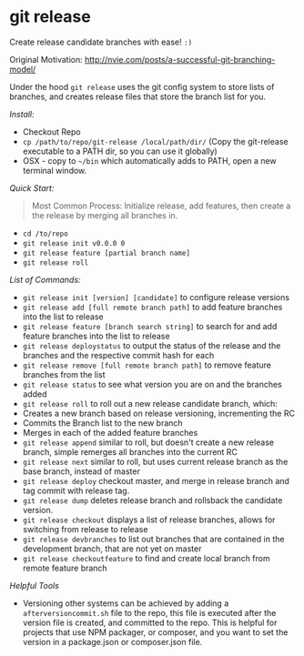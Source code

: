 # git release

Create release candidate branches with ease! `:)`

Original Motivation: http://nvie.com/posts/a-successful-git-branching-model/

Under the hood `git release` uses the git config system to store lists of branches, and creates release files that store the branch list for you.


*Install:*
* Checkout Repo
* `cp /path/to/repo/git-release /local/path/dir/` (Copy the git-release executable to a PATH dir, so you can use it globally) 
 * OSX - copy to `~/bin` which automatically adds to PATH, open a new terminal window.

*Quick Start:*

> Most Common Process: Initialize release, add features, then create a the release by merging all branches in.

* `cd /to/repo`
* `git release init v0.0.0 0`
* `git release feature [partial branch name]`
* `git release roll`


*List of Commands:*
- `git release init [version] [candidate]` to configure release versions
- `git release add [full remote branch path]` to add feature branches into the list to release
- `git release feature [branch search string]` to search for and add feature branches into the list to release
- `git release deploystatus` to output the status of the release and the branches and the respective commit hash for each
- `git release remove [full remote branch path]` to remove feature branches from the list
- `git release status` to see what version you are on and the branches added
- `git release roll` to roll out a new release candidate branch, which:
 - Creates a new branch based on release versioning, incrementing the RC
 - Commits the Branch list to the new branch
 - Merges in each of the added feature branches
- `git release append` similar to roll, but doesn't create a new release branch, simple remerges all branches into the current RC
- `git release next` similar to roll, but uses current release branch as the base branch, instead of master
- `git release deploy` checkout master, and merge in release branch and tag commit with release tag.
- `git release dump` deletes release branch and rollsback the candidate version.
- `git release checkout` displays a list of release branches, allows for switching from release to release
- `git release devbranches` to list out branches that are contained in the development branch, that are not yet on master
- `git release checkoutfeature` to find and create local branch from remote feature branch

*Helpful Tools*
- Versioning other systems can be achieved by adding a `afterversioncommit.sh` file to the repo, this file is executed after the version file is created, and committed to the repo. This is helpful for projects that use NPM packager, or composer, and you want to set the version in a package.json or composer.json file. 
